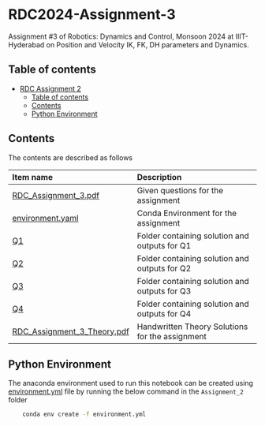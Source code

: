 # RDC2024-Assignment-3

Assignment #3 of Robotics: Dynamics and Control, Monsoon 2024 at IIIT-Hyderabad on Position and Velocity IK, FK, DH parameters and Dynamics.

## Table of contents

- [RDC Assignment 2](#rdc2024-assignment-3)
    - [Table of contents](#table-of-contents)
    - [Contents](#contents)
    - [Python Environment](#python-environment)

## Contents

The contents are described as follows

| Item name | Description |
| :---- | :---- |
| [RDC_Assignment_3.pdf](./RDC_Assignment_3.pdf) | Given questions for the assignment |
| [environment.yaml](./environmetn.yaml) | Conda Environment for the assignment |
| [Q1](./Q1/) | Folder containing solution and outputs for Q1 |
| [Q2](./Q2/) | Folder containing solution and outputs for Q2 |
| [Q3](./Q3/) | Folder containing solution and outputs for Q3 |
| [Q4](./Q4/) | Folder containing solution and outputs for Q4 |
| [RDC_Assignment_3_Theory.pdf](./RDC_Assignment_3_Theory.pdf) | Handwritten Theory Solutions for the assignment |

## Python Environment

The anaconda environment used to run this notebook can be created using [environment.yml](./environment.yml) file by running the below command in the `Assignment_2` folder
```bash
    conda env create -f environment.yml
```